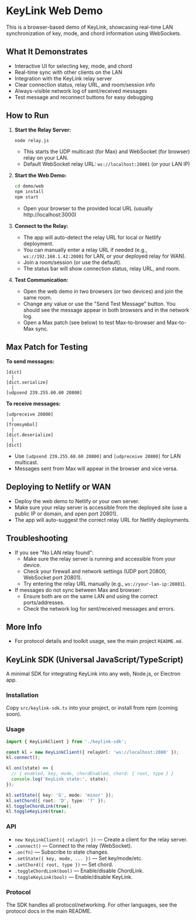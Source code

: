 # KeyLink Web Demo

This is a browser-based demo of KeyLink, showcasing real-time LAN synchronization of key, mode, and chord information using WebSockets.

## What It Demonstrates
- Interactive UI for selecting key, mode, and chord
- Real-time sync with other clients on the LAN
- Integration with the KeyLink relay server
- Clear connection status, relay URL, and room/session info
- Always-visible network log of sent/received messages
- Test message and reconnect buttons for easy debugging

## How to Run
1. **Start the Relay Server:**
   ```sh
   node relay.js
   ```
   - This starts the UDP multicast (for Max) and WebSocket (for browser) relay on your LAN.
   - Default WebSocket relay URL: `ws://localhost:20801` (or your LAN IP)

2. **Start the Web Demo:**
   ```sh
   cd demo/web
   npm install
   npm start
   ```
   - Open your browser to the provided local URL (usually http://localhost:3000)

3. **Connect to the Relay:**
   - The app will auto-detect the relay URL for local or Netlify deployment.
   - You can manually enter a relay URL if needed (e.g., `ws://192.168.1.42:20801` for LAN, or your deployed relay for WAN).
   - Join a room/session (or use the default).
   - The status bar will show connection status, relay URL, and room.

4. **Test Communication:**
   - Open the web demo in two browsers (or two devices) and join the same room.
   - Change any value or use the "Send Test Message" button. You should see the message appear in both browsers and in the network log.
   - Open a Max patch (see below) to test Max-to-browser and Max-to-Max sync.

## Max Patch for Testing

**To send messages:**
```
[dict]
  |
[dict.serialize]
  |
[udpsend 239.255.60.60 20800]
```

**To receive messages:**
```
[udpreceive 20800]
  |
[fromsymbol]
  |
[dict.deserialize]
  |
[dict]
```

- Use `[udpsend 239.255.60.60 20800]` and `[udpreceive 20800]` for LAN multicast.
- Messages sent from Max will appear in the browser and vice versa.

## Deploying to Netlify or WAN
- Deploy the web demo to Netlify or your own server.
- Make sure your relay server is accessible from the deployed site (use a public IP or domain, and open port 20801).
- The app will auto-suggest the correct relay URL for Netlify deployments.

## Troubleshooting
- If you see "No LAN relay found":
  - Make sure the relay server is running and accessible from your device.
  - Check your firewall and network settings (UDP port 20800, WebSocket port 20801).
  - Try entering the relay URL manually (e.g., `ws://your-lan-ip:20801`).
- If messages do not sync between Max and browser:
  - Ensure both are on the same LAN and using the correct ports/addresses.
  - Check the network log for sent/received messages and errors.

## More Info
- For protocol details and toolkit usage, see the main project `README.md`.

## KeyLink SDK (Universal JavaScript/TypeScript)

A minimal SDK for integrating KeyLink into any web, Node.js, or Electron app.

### Installation

Copy `src/keylink-sdk.ts` into your project, or install from npm (coming soon).

### Usage

```ts
import { KeyLinkClient } from './keylink-sdk';

const kl = new KeyLinkClient({ relayUrl: 'ws://localhost:2080' });
kl.connect();

kl.on((state) => {
  // { enabled, key, mode, chordEnabled, chord: { root, type } }
  console.log('KeyLink state:', state);
});

kl.setState({ key: 'G', mode: 'minor' });
kl.setChord({ root: 'D', type: '7' });
kl.toggleChordLink(true);
kl.toggleKeyLink(true);
```

### API

- `new KeyLinkClient({ relayUrl })` — Create a client for the relay server.
- `.connect()` — Connect to the relay (WebSocket).
- `.on(fn)` — Subscribe to state changes.
- `.setState({ key, mode, ... })` — Set key/mode/etc.
- `.setChord({ root, type })` — Set chord.
- `.toggleChordLink(bool)` — Enable/disable ChordLink.
- `.toggleKeyLink(bool)` — Enable/disable KeyLink.

### Protocol

The SDK handles all protocol/networking. For other languages, see the protocol docs in the main README.

